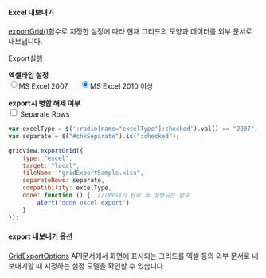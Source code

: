 #### Excel 내보내기

[exportGrid()](http://help.realgrid.com/api/GridBase/exportGrid/)함수로 지정한 설정에 따라 현재 그리드의 모양과 데이터를 외부 문서로 내보냅니다.

<a class="btn primary small round lowercase" id="btnExportGrid">Export실행</a>

**엑셀타입 설정**  
<input type="radio" name="excelType" value="2007"><label style="vertical-align: middle">MS Excel 2007 </label>&nbsp;&nbsp;&nbsp;&nbsp;
<input type="radio" name="excelType" value="2010" checked="checked"><label style="vertical-align: middle">MS Excel 2010 이상</label>

**export시 병합 해제 여부**   
<input type="checkbox" id="chkSeparate"> <label style="vertical-align: middle">Separate Rows</label>


```js
var excelType = $(':radio[name="excelType"]:checked').val() == "2007";
var separate = $("#chkSeparate").is(":checked");

gridView.exportGrid({
    type: "excel",
    target: "local",
    fileName: "gridExportSample.xlsx",
    separateRows: separate,
    compatibility: excelType,
    done: function () {  //내보내기 완료 후 실행되는 함수
        alert("done excel export")
    }
});
```

#### export 내보내기 옵션

[GridExportOptions](http://help.realgrid.com/api/types/GridExportOptions/) API문서에서 화면에 표시되는 그리드를 엑셀 등의 외부 문서로 내보내기할 때 지정하는 설정 모델을 확인할 수 있습니다.



<script>
$('#btnExportGrid').click(function() {
	var excelType = $(':radio[name="excelType"]:checked').val() == "2007";
	var separate = $("#chkSeparate").is(":checked");

	gridView.exportGrid({
	    type: "excel",
	    target: "local",
	    fileName: "gridExportSample.xlsx",
	    separateRows: separate,
	    compatibility: excelType,
	    done: function () {  //내보내기 완료 후 실행되는 함수
	        alert("done excel export")
	    }
	});
});
</script>